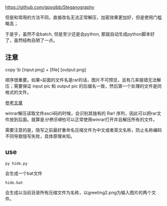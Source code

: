 https://github.com/gpsgibb/Steganography

但是和常用的方法不同，直接改名无法正常解压，加密效果更加好，但是使用门槛略高；

于是乎，虽然不会batch, 但是至少还是会python, 那就自动生成python脚本好了，虽然结构丑陋了一点。

## 注意

copy \b [input.png] + [file] [output.png] 

顺序很重要。如果`+`前面的文件名是rar的话，图片不可预览，且有几率报错无法解压；需要保证 input pic 和 output pic 的后缀名一致，然后第一个处理的文件是同格式的文件。

[参考文章](https://owomoe.net/dev/168.html)

winrar解压读取文件ascii码的时候，会识别其独有的 Rar! 序列，因此可以把rar文件放到后面。就算是*分卷压缩*也可以正常使用winrar打开并且解压所有的文件。

需要注意的是，隐写之前最好重命名压缩文件为中文或者英文名称，防止名称编码不同导致隐写失败，具体原理未知。

## use

```
py hide.py
```

会生成一个bat文件

```
hide.bat
```

会生成以当前目录所有压缩文件为名称，以greeting2.png为输入图片的两个文件。

